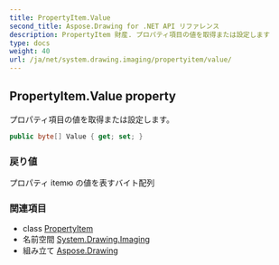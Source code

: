 ```yaml
---
title: PropertyItem.Value
second_title: Aspose.Drawing for .NET API リファレンス
description: PropertyItem 財産. プロパティ項目の値を取得または設定します
type: docs
weight: 40
url: /ja/net/system.drawing.imaging/propertyitem/value/
---
```

## PropertyItem.Value property

プロパティ項目の値を取得または設定します。

```csharp
public byte[] Value { get; set; }
```

### 戻り値

プロパティ itemю の値を表すバイト配列

### 関連項目

* class [PropertyItem](../)
* 名前空間 [System.Drawing.Imaging](../../propertyitem/)
* 組み立て [Aspose.Drawing](../../../)


